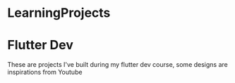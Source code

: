 # LearningProjects

<h1>Flutter Dev </h1>

These are projects I've built during my flutter dev course, some designs are inspirations from Youtube

